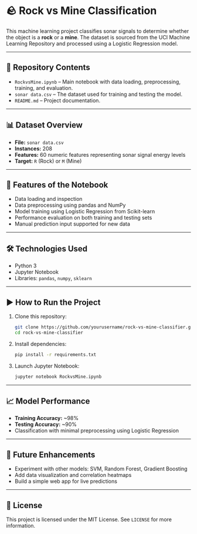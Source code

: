 # 🪨 Rock vs Mine Classification

This machine learning project classifies sonar signals to determine whether the object is a **rock** or a **mine**. The dataset is sourced from the UCI Machine Learning Repository and processed using a Logistic Regression model.

---

## 📂 Repository Contents

- `RockvsMine.ipynb` – Main notebook with data loading, preprocessing, training, and evaluation.
- `sonar data.csv` – The dataset used for training and testing the model.
- `README.md` – Project documentation.

---

## 📊 Dataset Overview

- **File:** `sonar data.csv`
- **Instances:** 208
- **Features:** 60 numeric features representing sonar signal energy levels
- **Target:** `R` (Rock) or `M` (Mine)

---

## 🚀 Features of the Notebook

- Data loading and inspection
- Data preprocessing using pandas and NumPy
- Model training using Logistic Regression from Scikit-learn
- Performance evaluation on both training and testing sets
- Manual prediction input supported for new data

---

## 🛠️ Technologies Used

- Python 3
- Jupyter Notebook
- Libraries: `pandas`, `numpy`, `sklearn`

---

## ▶️ How to Run the Project

1. Clone this repository:

    ```bash
    git clone https://github.com/yourusername/rock-vs-mine-classifier.git
    cd rock-vs-mine-classifier
    ```

2. Install dependencies:

    ```bash
    pip install -r requirements.txt
    ```

3. Launch Jupyter Notebook:

    ```bash
    jupyter notebook RockvsMine.ipynb
    ```

---

## 📈 Model Performance

- **Training Accuracy:** ~98%
- **Testing Accuracy:** ~90%
- Classification with minimal preprocessing using Logistic Regression

---

## 🧠 Future Enhancements

- Experiment with other models: SVM, Random Forest, Gradient Boosting
- Add data visualization and correlation heatmaps
- Build a simple web app for live predictions

---

## 📄 License

This project is licensed under the MIT License. See `LICENSE` for more information.
